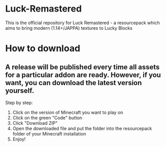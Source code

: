 # Luck-Remastered
This is the official repository for Luck Remastered - a resourcepack which aims to bring modern (1.14+/JAPPA) textures to Lucky Blocks

# How to download

## A release will be published every time all assets for a particular addon are ready. However, if you want, you can download the latest version yourself. 

Step by step:
1. Click on the version of Minecraft you want to play on
2. Click on the green "Code" button
3. Click "Download ZIP"
4. Open the downloaded file and put the folder into the resourcepack folder of your Minecraft installation
5. Enjoy!
